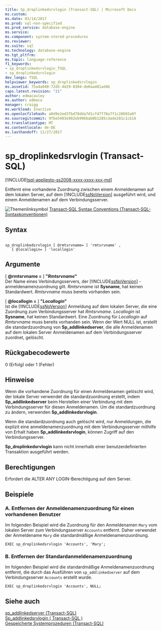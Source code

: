 ```yaml
---
title: Sp_droplinkedsrvlogin (Transact-SQL) | Microsoft Docs
ms.custom: 
ms.date: 03/14/2017
ms.prod: sql-non-specified
ms.prod_service: database-engine
ms.service: 
ms.component: system-stored-procedures
ms.reviewer: 
ms.suite: sql
ms.technology: database-engine
ms.tgt_pltfrm: 
ms.topic: language-reference
f1_keywords:
- sp_droplinkedsrvlogin_TSQL
- sp_droplinkedsrvlogin
dev_langs: TSQL
helpviewer_keywords: sp_droplinkedsrvlogin
ms.assetid: 75a4a040-72d5-4d29-8304-de0aa481ad4b
caps.latest.revision: "21"
author: edmacauley
ms.author: edmaca
manager: craigg
ms.workload: Inactive
ms.openlocfilehash: a0d9e2ed37bd70dda7d1cf47f78a7f1c28692a0f
ms.sourcegitcommit: 9fbe5403e902eb996bab0b1285cdade281c1cb16
ms.translationtype: MT
ms.contentlocale: de-DE
ms.lasthandoff: 11/27/2017
---
```

# <a name="spdroplinkedsrvlogin-transact-sql"></a>sp_droplinkedsrvlogin (Transact-SQL)
[!INCLUDE[tsql-appliesto-ss2008-xxxx-xxxx-xxx-md](../../includes/tsql-appliesto-ss2008-xxxx-xxxx-xxx-md.md)]

  Entfernt eine vorhandene Zuordnung zwischen einem Anmeldenamen auf dem lokalen Server, auf dem [!INCLUDE[ssNoVersion](../../includes/ssnoversion-md.md)] ausgeführt wird, und einem Anmeldenamen auf dem Verbindungsserver.  
  
 ![Themenlinksymbol](../../database-engine/configure-windows/media/topic-link.gif "Topic link icon") [Transact-SQL Syntax Conventions (Transact-SQL-Syntaxkonventionen)](../../t-sql/language-elements/transact-sql-syntax-conventions-transact-sql.md)  
  
## <a name="syntax"></a>Syntax  
  
```  
  
sp_droplinkedsrvlogin [ @rmtsrvname= ] 'rmtsrvname' ,   
   [ @locallogin= ] 'locallogin'  
```  
  
## <a name="arguments"></a>Argumente  
 [  **@rmtsrvname =** ] **"***Rmtsrvname***"**  
 Der Name eines Verbindungsservers, der [!INCLUDE[ssNoVersion](../../includes/ssnoversion-md.md)] -anmeldenamenzuordnung gilt. *Rmtsrvname* ist **Sysname**, hat keinen Standardwert. *Rmtsrvname* muss bereits vorhanden sein.  
  
 [  **@locallogin =** ] **"***Locallogin***"**  
 Ist die [!INCLUDE[ssNoVersion](../../includes/ssnoversion-md.md)] Anmeldung auf dem lokalen Server, die eine Zuordnung zum Verbindungsserver hat *Rmtsrvname*. *Locallogin* ist **Sysname**, hat keinen Standardwert. Eine Zuordnung für *Locallogin* auf *Rmtsrvname* muss bereits vorhanden sein. Wenn der Wert NULL ist, erstellt die standardzuordnung von **Sp_addlinkedserver**, die alle Anmeldenamen auf dem lokalen Server Anmeldenamen auf dem Verbindungsserver zuordnet, gelöscht.  
  
## <a name="return-code-values"></a>Rückgabecodewerte  
 0 (Erfolg) oder 1 (Fehler)  
  
## <a name="remarks"></a>Hinweise  
 Wenn die vorhandene Zuordnung für einen Anmeldenamen gelöscht wird, der lokale Server verwendet die standardzuordnung erstellt, indem **Sp_addlinkedserver** beim Herstellen einer Verbindung mit dem Verbindungsserver für diesen Anmeldenamen. Um die standardzuordnung zu ändern, verwenden **Sp_addlinkedsrvlogin**.  
  
 Wenn die standardzuordnung auch gelöscht wird, nur Anmeldungen, die explizit eine anmeldenamenzuordnung mit dem Verbindungsserver mithilfe von Erhalt haben **Sp_addlinkedsrvlogin**, können Zugriff auf den Verbindungsserver.  
  
 **Sp_droplinkedsrvlogin** kann nicht innerhalb einer benutzerdefinierten Transaktion ausgeführt werden.  
  
## <a name="permissions"></a>Berechtigungen  
 Erfordert die ALTER ANY LOGIN-Berechtigung auf dem Server.  
  
## <a name="examples"></a>Beispiele  
  
### <a name="a-removing-the-login-mapping-for-an-existing-user"></a>A. Entfernen der Anmeldenamenzuordnung für einen vorhandenen Benutzer  
 Im folgenden Beispiel wird die Zuordnung für den Anmeldenamen `Mary` vom lokalen Server zum Verbindungsserver `Accounts` entfernt. Daher verwendet der Anmeldename `Mary` die standardmäßige Anmeldenamenzuordnung.  
  
```  
EXEC sp_droplinkedsrvlogin 'Accounts', 'Mary';  
```  
  
### <a name="b-removing-the-default-login-mapping"></a>B. Entfernen der Standardanmeldenamenzuordnung  
 Im folgenden Beispiel wird die standardmäßige Anmeldenamenzuordnung entfernt, die durch das Ausführen von `sp_addlinkedserver` auf dem Verbindungsserver `Accounts` erstellt wurde.  
  
```  
EXEC sp_droplinkedsrvlogin 'Accounts', NULL;  
```  
  
## <a name="see-also"></a>Siehe auch  
 [sp_addlinkedserver &#40;Transact-SQL&#41;](../../relational-databases/system-stored-procedures/sp-addlinkedserver-transact-sql.md)   
 [Sp_addlinkedsrvlogin &#40; Transact-SQL &#41;](../../relational-databases/system-stored-procedures/sp-addlinkedsrvlogin-transact-sql.md)   
 [Gespeicherte Systemprozeduren &#40;Transact-SQL&#41;](../../relational-databases/system-stored-procedures/system-stored-procedures-transact-sql.md)  
  
  
